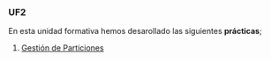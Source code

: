 ### UF2
En esta unidad formativa hemos desarollado las siguientes **prácticas**;
1. [Gestión de Particiones](https://raw.githack.com/Ovhek/Portafolio/main/Modulos/M01-SistemasInformaticos/UF2/Gestion%20de%20Particiones/M0106022022PrcticaGestideparticions.docx.html)
